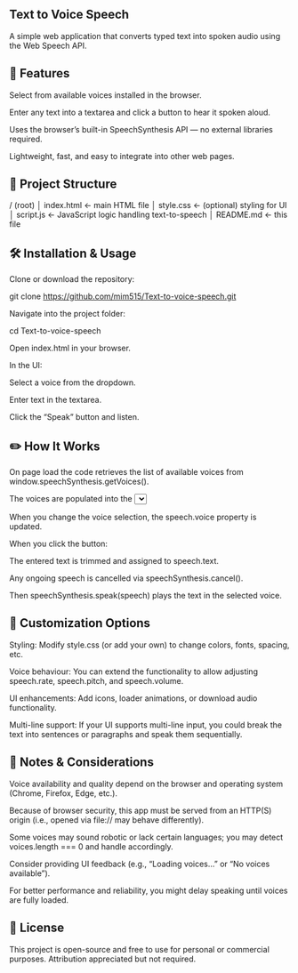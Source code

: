 ## Text to Voice Speech

A simple web application that converts typed text into spoken audio using the Web Speech API.

## 🎯 Features

Select from available voices installed in the browser.

Enter any text into a textarea and click a button to hear it spoken aloud.

Uses the browser’s built-in SpeechSynthesis API — no external libraries required.

Lightweight, fast, and easy to integrate into other web pages.

## 🧩 Project Structure
/ (root)
│ index.html        ← main HTML file
│ style.css         ← (optional) styling for UI
│ script.js         ← JavaScript logic handling text-to-speech
│ README.md         ← this file

## 🛠 Installation & Usage

Clone or download the repository:

git clone https://github.com/mim515/Text-to-voice-speech.git


Navigate into the project folder:

cd Text-to-voice-speech


Open index.html in your browser.

In the UI:

Select a voice from the dropdown.

Enter text in the textarea.

Click the “Speak” button and listen.

## ✏️ How It Works

On page load the code retrieves the list of available voices from window.speechSynthesis.getVoices().

The voices are populated into the <select> dropdown.

When you change the voice selection, the speech.voice property is updated.

When you click the button:

The entered text is trimmed and assigned to speech.text.

Any ongoing speech is cancelled via speechSynthesis.cancel().

Then speechSynthesis.speak(speech) plays the text in the selected voice.

## 🎨 Customization Options

Styling: Modify style.css (or add your own) to change colors, fonts, spacing, etc.

Voice behaviour: You can extend the functionality to allow adjusting speech.rate, speech.pitch, and speech.volume.

UI enhancements: Add icons, loader animations, or download audio functionality.

Multi-line support: If your UI supports multi-line input, you could break the text into sentences or paragraphs and speak them sequentially.

## 📝 Notes & Considerations

Voice availability and quality depend on the browser and operating system (Chrome, Firefox, Edge, etc.).

Because of browser security, this app must be served from an HTTP(S) origin (i.e., opened via file:// may behave differently).

Some voices may sound robotic or lack certain languages; you may detect voices.length === 0 and handle accordingly.

Consider providing UI feedback (e.g., “Loading voices…” or “No voices available”).

For better performance and reliability, you might delay speaking until voices are fully loaded.

## 📄 License

This project is open-source and free to use for personal or commercial purposes. Attribution appreciated but not required.


